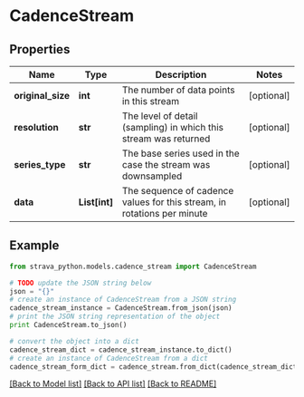 # CadenceStream


## Properties
Name | Type | Description | Notes
------------ | ------------- | ------------- | -------------
**original_size** | **int** | The number of data points in this stream | [optional] 
**resolution** | **str** | The level of detail (sampling) in which this stream was returned | [optional] 
**series_type** | **str** | The base series used in the case the stream was downsampled | [optional] 
**data** | **List[int]** | The sequence of cadence values for this stream, in rotations per minute | [optional] 

## Example

```python
from strava_python.models.cadence_stream import CadenceStream

# TODO update the JSON string below
json = "{}"
# create an instance of CadenceStream from a JSON string
cadence_stream_instance = CadenceStream.from_json(json)
# print the JSON string representation of the object
print CadenceStream.to_json()

# convert the object into a dict
cadence_stream_dict = cadence_stream_instance.to_dict()
# create an instance of CadenceStream from a dict
cadence_stream_form_dict = cadence_stream.from_dict(cadence_stream_dict)
```
[[Back to Model list]](../README.md#documentation-for-models) [[Back to API list]](../README.md#documentation-for-api-endpoints) [[Back to README]](../README.md)



